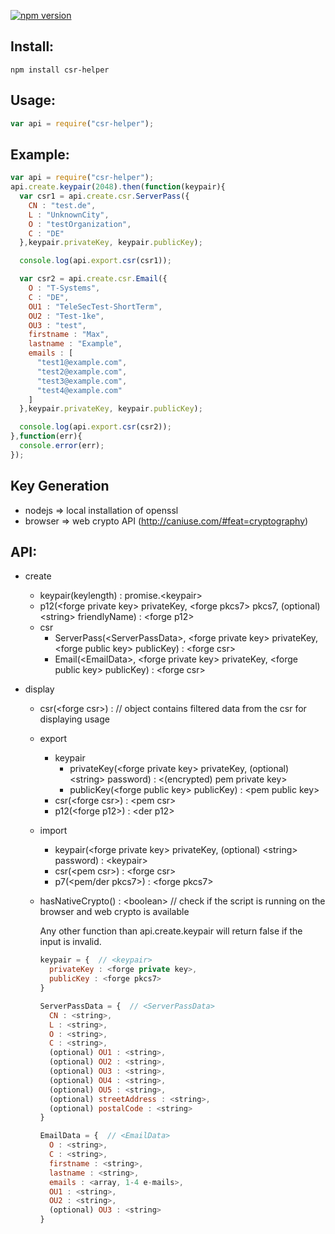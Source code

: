 [![npm version](https://badge.fury.io/js/csr-helper.svg)](https://badge.fury.io/js/csr-helper)

## Install:
`npm install csr-helper`
## Usage:
``` javascript
var api = require("csr-helper");
```
## Example:
``` javascript
var api = require("csr-helper");
api.create.keypair(2048).then(function(keypair){
  var csr1 = api.create.csr.ServerPass({
    CN : "test.de",
    L : "UnknownCity",
    O : "testOrganization",
    C : "DE"
  },keypair.privateKey, keypair.publicKey);

  console.log(api.export.csr(csr1));

  var csr2 = api.create.csr.Email({
    O : "T-Systems",
    C : "DE",
    OU1 : "TeleSecTest-ShortTerm",
    OU2 : "Test-1ke",
    OU3 : "test",
    firstname : "Max",
    lastname : "Example",
    emails : [
      "test1@example.com",
      "test2@example.com",
      "test3@example.com",
      "test4@example.com"
    ]
  },keypair.privateKey, keypair.publicKey);

  console.log(api.export.csr(csr2));
},function(err){
  console.error(err);
});
```
## Key Generation
 * nodejs => local installation of openssl
 * browser => web crypto API (http://caniuse.com/#feat=cryptography)

## API:
* create
  * keypair(keylength) : promise.\<keypair\>
  * p12(\<forge private key\> privateKey, \<forge pkcs7\> pkcs7, (optional) \<string\> friendlyName) : \<forge p12\>
  * csr
    * ServerPass(\<ServerPassData\>, \<forge private key\> privateKey, \<forge public key\> publicKey) : \<forge csr\>
    * Email(\<EmailData\>, \<forge private key\> privateKey, \<forge public key\> publicKey) : \<forge csr\>
* display
  * csr(\<forge csr\>) : <object> // object contains filtered data from the csr for displaying usage
* export
  * keypair
    * privateKey(\<forge private key\> privateKey, (optional) \<string\> password) : \<(encrypted) pem private key\>
    * publicKey(\<forge public key\> publicKey) : \<pem public key\>
  * csr(\<forge csr\>) : \<pem csr\>
  * p12(\<forge p12\>) : \<der p12\>
* import
  * keypair(\<forge private key\> privateKey, (optional) \<string\> password) : \<keypair\>
  * csr(\<pem csr\>) : \<forge csr\>
  * p7(\<pem/der pkcs7\>) : \<forge pkcs7\>
* hasNativeCrypto() : \<boolean\> // check if the script is running on the browser and web crypto is available

  Any other function than api.create.keypair will return false if the input is invalid.

``` javascript
keypair = {  // <keypair>
  privateKey : <forge private key>,
  publicKey : <forge pkcs7>
}
```

``` javascript
ServerPassData = {  // <ServerPassData>
  CN : <string>,
  L : <string>,
  O : <string>,
  C : <string>,
  (optional) OU1 : <string>,
  (optional) OU2 : <string>,
  (optional) OU3 : <string>,
  (optional) OU4 : <string>,
  (optional) OU5 : <string>,
  (optional) streetAddress : <string>,
  (optional) postalCode : <string>
}
```

``` javascript
EmailData = {  // <EmailData>
  O : <string>,
  C : <string>,
  firstname : <string>,
  lastname : <string>,
  emails : <array, 1-4 e-mails>,
  OU1 : <string>,
  OU2 : <string>,
  (optional) OU3 : <string>
}
```
